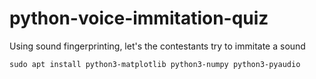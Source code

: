 # python-voice-immitation-quiz
Using sound fingerprinting, let's the contestants try to immitate a sound

```
sudo apt install python3-matplotlib python3-numpy python3-pyaudio
```
